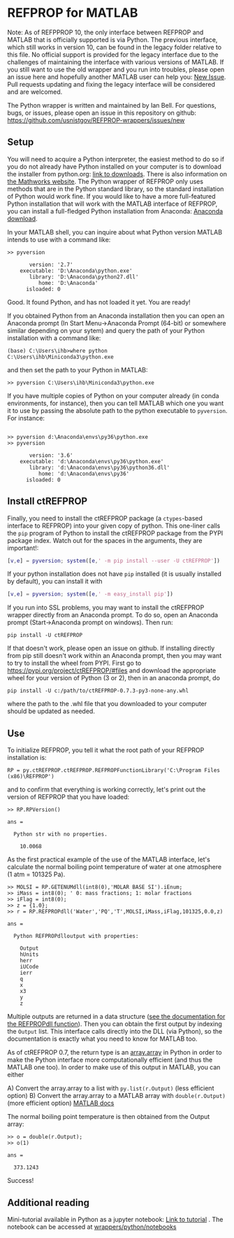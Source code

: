 
# REFPROP for MATLAB

Note: As of REFPPROP 10, the only interface between REFPROP and MATLAB that is officially supported is via Python.  The previous interface, which still works in version 10, can be found in the legacy folder relative to this file.  No official support is provided for the legacy interface due to the challenges of maintaining the interface with various versions of MATLAB.  If you still want to use the old wrapper and you run into troubles, please open an issue here and hopefully another MATLAB user can help you: [New Issue](https://github.com/usnistgov/REFPROP-wrappers/issues/new).  Pull requests updating and fixing the legacy interface will be considered and are welcomed.

The Python wrapper is written and maintained by Ian Bell.  For questions, bugs, or issues, please open an issue in this repository on github: https://github.com/usnistgov/REFPROP-wrappers/issues/new

## Setup

You will need to acquire a Python interpreter, the easiest method to do so if you do not already have Python installed on your computer is to download the installer from python.org: [link to downloads](https://www.python.org/downloads/).  There is also information on [the Mathworks website](https://www.mathworks.com/help/matlab/matlab_external/install-supported-python-implementation.html).  The Python wrapper of REFPROP only uses methods that are in the Python standard library, so the standard installation of Python would work fine.  If you would like to have a more full-featured Python installation that will work with the MATLAB interface of REFPROP, you can install a full-fledged Python installation from Anaconda: [Anaconda download](https://www.anaconda.com/download/).

In your MATLAB shell, you can inquire about what Python version MATLAB intends to use with a command like:

```
>> pyversion

       version: '2.7'
    executable: 'D:\Anaconda\python.exe'
       library: 'D:\Anaconda\python27.dll'
          home: 'D:\Anaconda'
      isloaded: 0
```
Good.  It found Python, and has not loaded it yet.  You are ready!

If you obtained Python from an Anaconda installation then you can open an Anaconda prompt (In Start Menu->Anaconda Prompt (64-bit) or somewhere similar depending on your sytem) and query the path of your Python installation with a command like:
```
(base) C:\Users\ihb>where python
C:\Users\ihb\Miniconda3\python.exe
```
and then set the path to your Python in MATLAB:
```
>> pyversion C:\Users\ihb\Miniconda3\python.exe
```

If you have multiple copies of Python on your computer already (in conda environments, for instance), then you can tell MATLAB which one you want it to use by passing the absolute path to the python executable to ``pyversion``.  For instance:

```

>> pyversion d:\Anaconda\envs\py36\python.exe
>> pyversion

       version: '3.6'
    executable: 'd:\Anaconda\envs\py36\python.exe'
       library: 'd:\Anaconda\envs\py36\python36.dll'
          home: 'd:\Anaconda\envs\py36'
      isloaded: 0
```

## Install ctREFPROP

Finally, you need to install the ctREFPROP package (a ``ctypes``-based interface to REFPROP) into your given copy of python.  This one-liner calls the ``pip`` program of Python to install the ctREFPROP package from the PYPI package index.  Watch out for the spaces in the arguments, they are important!:
``` MATLAB
[v,e] = pyversion; system([e,' -m pip install --user -U ctREFPROP'])
```

If your python installation does not have ``pip`` installed (it is usually installed by default), you can install it with
``` MATLAB
[v,e] = pyversion; system([e,' -m easy_install pip'])
```

If you run into SSL problems, you may want to install the ctREFPROP wrapper directly from an Anaconda prompt. To do so, open an Anaconda prompt (Start->Anaconda prompt on windows).  Then run:
``` 
pip install -U ctREFPROP
```
If that doesn't work, please open an issue on github.  If installing directly from pip still doesn't work within an Anaconda prompt, then you may want to try to install the wheel from PYPI.  First go to https://pypi.org/project/ctREFPROP/#files and download the appropriate wheel for your version of Python (3 or 2), then in an anaconda prompt, do
```
pip install -U c:/path/to/ctREFPROP-0.7.3-py3-none-any.whl
```
where the path to the .whl file that you downloaded to your computer should be updated as needed.

## Use

To initialize REFPROP, you tell it what the root path of your REFPROP installation is:
```
RP = py.ctREFPROP.ctREFPROP.REFPROPFunctionLibrary('C:\Program Files (x86)\REFPROP')
```
and to confirm that everything is working correctly, let's print out the version of REFPROP that you have loaded:
```
>> RP.RPVersion()

ans = 

  Python str with no properties.

    10.0068
```
As the first practical example of the use of the MATLAB interface, let's calculate the normal boiling point temperature of water at one atmosphere (1 atm = 101325 Pa). 

```
>> MOLSI = RP.GETENUMdll(int8(0),'MOLAR BASE SI').iEnum;
>> iMass = int8(0); ' 0: mass fractions; 1: molar fractions
>> iFlag = int8(0);
>> z = {1.0};
>> r = RP.REFPROPdll('Water','PQ','T',MOLSI,iMass,iFlag,101325,0.0,z)

ans = 

  Python REFPROPdlloutput with properties:

    Output
    hUnits
    herr
    iUCode
    ierr
    q
    x
    x3
    y
    z
```
Multiple outputs are returned in a data structure ([see the documentation for the REFPROPdll function](http://refprop-docs.readthedocs.io/en/latest/DLL/high_level.html#f/_/REFPROPdll)).  Then you can obtain the first output by indexing the ``Output`` list.  This interface calls directly into the DLL (via Python), so the documentation is exactly what you need to know for MATLAB too.

As of ctREFPROP 0.7, the return type is an [array.array](https://docs.python.org/3/library/array.html) in Python in order to make the Python interface more computationally efficient (and thus the MATLAB one too).  In order to make use of this output in MATLAB, you can either 

A) Convert the array.array to a list with ``py.list(r.Output)`` (less efficient option)
B) Convert the array.array to a MATLAB array with ``double(r.Output)`` (more efficient option) [MATLAB docs](https://www.mathworks.com/help/matlab/matlab_external/handling-data-returned-from-python.html)

The normal boiling point temperature is then obtained from the Output array:
```
>> o = double(r.Output);
>> o(1)

ans =

  373.1243
```

Success!

## Additional reading

Mini-tutorial available in Python as a jupyter notebook: [Link to tutorial](https://nbviewer.jupyter.org/github/usnistgov/REFPROP-wrappers/blob/master/wrappers/python/notebooks/Tutorial.ipynb) .  The notebook can be accessed at [wrappers/python/notebooks](https://github.com/usnistgov/REFPROP-wrappers/tree/master/wrappers/python/notebooks)